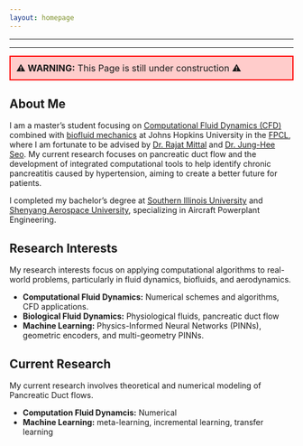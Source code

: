 ```yaml
---
layout: homepage
---
```





---
---
<div style="background-color: #ffcccb; padding: 10px; border: 2px solid red; font-size: 16px;">
<strong>⚠️ WARNING:</strong> This Page is still under construction ⚠️
</div>


## About Me

I am a master’s student focusing on 
[Computational Fluid Dynamics (CFD)](https://engineering.jhu.edu/fsag/) 
combined with 
[biofluid mechanics](https://engineering.jhu.edu/fsag/research/) 
at Johns Hopkins University in the 
[FPCL](https://engineering.jhu.edu/fsag/), 
where I am fortunate to be advised by 
[Dr. Rajat Mittal](https://me.jhu.edu/faculty/rajat-mittal/) and 
[Dr. Jung-Hee Seo](https://engineering.jhu.edu/fsag/people/faculty/jung_hee_seo/). 
My current research focuses on pancreatic duct flow and the development of integrated computational tools to help identify chronic pancreatitis caused by hypertension, aiming to create a better future for patients.

I completed my bachelor’s degree at 
[Southern Illinois University](https://siu.edu) and 
[Shenyang Aerospace University](https://en.sau.edu.cn), 
specializing in Aircraft Powerplant Engineering.


## Research Interests

My research interests focus on applying computational algorithms to real-world problems, particularly in fluid dynamics, biofluids, and aerodynamics.

- **Computational Fluid Dynamics:** Numerical schemes and algorithms, CFD applications.
- **Biological Fluid Dynamics:** Physiological fluids, pancreatic duct flow
- **Machine Learning:** Physics-Informed Neural Networks (PINNs), geometric encoders, and multi-geometry PINNs.



## Current Research 

My current research involves theoretical and numerical modeling of Pancreatic Duct flows.


- **Computation Fluid Dynamcis:** Numerical 
- **Machine Learning:** meta-learning, incremental learning, transfer learning

<!-- {% include_relative biography.md %} -->

<!-- 

## News

- **[Feb. 2020]** Our paper about incremental learning is accepted to CVPR 2020.
- **[Feb. 2020]** We will host the ACM Multimedia Asia 2020 conference in Singapore!
- **[Sept. 2019]** Our paper about few-shot learning is accepted to NeurIPS 2019.
- **[Mar. 2019]** Our paper about few-shot learning is accepted to CVPR 2019. -->

<!-- {% include_relative _includes/research.md %} -->
<!-- 
{% include_relative _includes/publications.md %}

{% include_relative _includes/preprints.md %} -->

<!-- {% include_relative _includes/services.md %} -->
